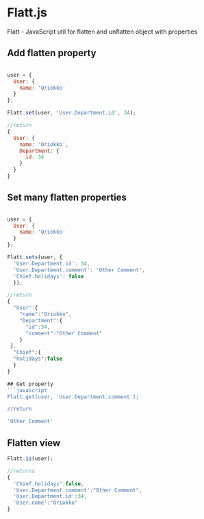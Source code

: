 # Flatt.js
Flatt - JavaScript util for flatten and unflatten object with properties
## Add flatten property
```javascript

user = {
  User: {
    name: 'Oriokko'
  }
};

Flatt.set(user, 'User.Department.id', 34);

//return
{
  User: {
    name: 'Oriokko',
    Department: {
      id: 34
    }
  }
}
```

## Set many flatten properties
```javascript

user = {
  User: {
    name: 'Oriokko'
  }
};

Flatt.sets(user, {
  'User.Department.id': 34,
  'User.Department.comment': 'Other Comment',
  'Chief.holidays': false
  });

//return
{
  "User":{
    "name":"Oriokko",
    "Department":{
      "id":34,
      "comment":"Other Comment"
    }
 },
  "Chief":{
  "holidays":false
  }
}

## Get property
```javascript
Flatt.get(user, 'User.Department.comment');

//return

'Other Comment'
```

## Flatten view
```javascript
Flatt.is(user);

//returns
{
  'Chief.holidays':false,
  'User.Department.comment':"Other Comment",
  'User.Department.id':34,
  'User.name':"Oriokko"
}
```
